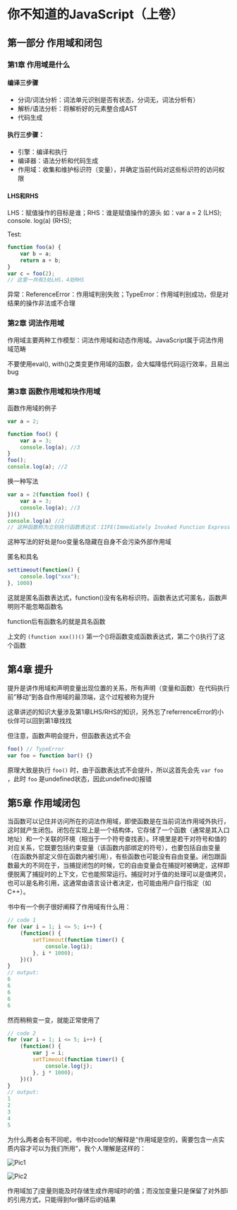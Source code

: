 # 你不知道的JavaScript（上卷）

## 第一部分 作用域和闭包

### 第1章 作用域是什么

#### 编译三步骤

* 分词/词法分析：词法单元识别是否有状态，分词无，词法分析有）
* 解析/语法分析：将解析好的元素整合成AST
* 代码生成

#### 执行三步骤：

* 引擎：编译和执行
* 编译器：语法分析和代码生成
* 作用域：收集和维护标识符（变量），并确定当前代码对这些标识符的访问权限

#### LHS和RHS

LHS：赋值操作的目标是谁；RHS：谁是赋值操作的源头
如：var a = 2 (LHS); console. log(a) (RHS); 

Test:

``` javascript
function foo(a) {
    var b = a;
    return a + b;
}
var c = foo(2);
// 这里一共有3处LHS，4处RHS
```

异常：ReferenceError：作用域判别失败；TypeError：作用域判别成功，但是对结果的操作非法或不合理

### 第2章 词法作用域

作用域主要两种工作模型：词法作用域和动态作用域。JavaScript属于词法作用域范畴

不要使用eval(), with()之类变更作用域的函数，会大幅降低代码运行效率，且易出bug

### 第3章 函数作用域和块作用域

函数作用域的例子

``` JavaScript
var a = 2;

function foo() {
    var a = 3;
    console.log(a); //3
}
foo();
console.log(a); //2
```

换一种写法

``` javascript
var a = 2(function foo() {
    var a = 3;
    console.log(a); //3
})()
console.log(a) //2
// 这种函数称为立刻执行函数表达式：IIFE(Immediately Invoked Function Expression)
```

这种写法的好处是foo变量名隐藏在自身不会污染外部作用域

匿名和具名

``` javascript
settimeout(function() {
    console.log("xxx");
}, 1000)
```

这就是匿名函数表达式，function()没有名称标识符。函数表达式可匿名，函数声明则不能忽略函数名

function后有函数名的就是具名函数

上文的 `(function xxx())()` 第一个()将函数变成函数表达式，第二个()执行了这个函数

## 第4章 提升

提升是讲作用域和声明变量出现位置的关系，所有声明（变量和函数）在代码执行前”移动“到各自作用域的最顶端，这个过程被称为提升

这章讲述的知识大量涉及第1章LHS/RHS的知识，另外忘了referrenceError的小伙伴可以回到第1章找找

但注意，函数声明会提升，但函数表达式不会

``` javascript
foo() // TypeError
var foo = function bar() {}
```

原理大致是执行 `foo()` 时，由于函数表达式不会提升，所以这首先会先 `var foo` ，此时 `foo` 是undefined状态，因此undefined()报错

## 第5章 作用域闭包

当函数可以记住并访问所在的词法作用域，即使函数是在当前词法作用域外执行，这时就产生闭包。闭包在实现上是一个结构体，它存储了一个函数（通常是其入口地址）和一个关联的环境（相当于一个符号查找表）。环境里是若干对符号和值的对应关系，它既要包括约束变量（该函数内部绑定的符号），也要包括自由变量（在函数外部定义但在函数内被引用），有些函数也可能没有自由变量。闭包跟函数最大的不同在于，当捕捉闭包的时候，它的自由变量会在捕捉时被确定，这样即便脱离了捕捉时的上下文，它也能照常运行。捕捉时对于值的处理可以是值拷贝，也可以是名称引用，这通常由语言设计者决定，也可能由用户自行指定（如C++）。

书中有一个例子很好阐释了作用域有什么用：

``` javascript
// code 1
for (var i = 1; i <= 5; i++) {
    (function() {
        setTimeout(function timer() {
            console.log(i);
        }, i * 1000);
    })()
}
// output:
6
6
6
6
6
```

然而稍稍变一变，就能正常使用了

``` javascript
// code 2
for (var i = 1; i <= 5; i++) {
    (function() {
        var j = i;
        setTimeout(function timer() {
            console.log(j);
        }, j * 1000);
    })()
}
// output:
1
2
3
4
5
```

为什么两者会有不同呢，书中对code1的解释是“作用域是空的，需要包含一点实质内容才可以为我们所用”，我个人理解是这样的：

![Pic1](https://i.imgur.com/8NP68es.png)

![Pic2](https://i.imgur.com/vb4rmLx.png)

作用域加了j变量则能及时存储生成作用域时i的值；而没加变量只是保留了对外部i的引用方式，只能得到for循环后i的结果

